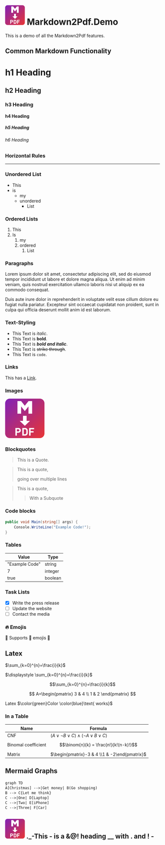 ﻿# <img src="md2pdf.png" alt="Logo" Width=64px/> Markdown2Pdf.Demo

This is a demo of all the Markdown2Pdf features.

## Common Markdown Functionality

# h1 Heading
## h2 Heading
### h3 Heading <!-- omit from toc -->
#### h4 Heading
##### h5 Heading
###### h6 Heading

### Horizontal Rules

----------

### Unordered List

* This
* is
    * my
    * unordered
        * List

### Ordered Lists

1. This
2. Is
    1. my
    2. ordered
        1. List

### Paragraphs

Lorem ipsum dolor sit amet, consectetur adipiscing elit, sed do eiusmod tempor incididunt ut labore et dolore magna aliqua. 
Ut enim ad minim veniam, quis nostrud exercitation ullamco laboris nisi ut aliquip ex ea commodo consequat. 

Duis aute irure dolor in reprehenderit in voluptate velit esse cillum dolore eu fugiat nulla pariatur. 
Excepteur sint occaecat cupidatat non proident, sunt in culpa qui officia deserunt mollit anim id est laborum.

### Text-Styling

* This Text is *italic*.
* This Text is **bold**.
* This Text is ***bold and italic***.
* This Text is ~~strike through~~.
* This Text is `code`.

### Links

This has a [Link](https://github.com/Flayms/Markdown2Pdf).

### Images

![Logo](md2pdf.png)

### Blockquotes

> This is a Quote.

> This is a quote,
>
> going over multiple lines

> This is a quote,
>> With a Subquote

### Code blocks

```cs
public void Main(string[] args) {
    Console.WriteLine("Example Code!");
}
```

### Tables

| Value | Type |
| --- | --- |
| "Example Code" | string |
| 7 | integer |
| true | boolean |

### Task Lists

- [x] Write the press release
- [ ] Update the website
- [ ] Contact the media

### :fire: Emojis

:clap: Supports :clap: emojis :clap: 

## Latex

$\sum_{k=0}^{n}=\frac{i}{k}$

$\displaystyle \sum_{k=0}^{n}=\frac{i}{k}$

$$\sum_{k=0}^{n}=\frac{i}{k}$$

$$
A=\begin{pmatrix}
3 & 4 \\
1 & 2
\end{pmatrix}
$$

Latex $\color{green}Color \color{blue}\text{ works}$

### In a Table

| Name | Formula |
| --- | --- |
| CNF | $(A \lor \neg B \lor C) \land (\neg A \lor B  \lor C)$ |
| Binomal coefficient | $$\binom{n}{k} = \frac{n!}{k!(n-k)!}$$ |
| Matrix | $\begin{pmatrix}-3 & 4 \\1 & -2\end{pmatrix}$ |

## Mermaid Graphs

```mermaid
graph TD
A[Christmas] -->|Get money| B(Go shopping)
B --> C{Let me think}
C -->|One| D[Laptop]
C -->|Two| E[iPhone]
C -->|Three| F[Car]
```

## <img src="md2pdf.png" alt="Logo" Width=64px/> ._-This - is a &@! heading __ with . and ! -

<!--TOC-->